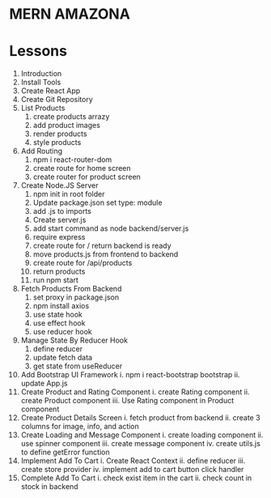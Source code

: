 # MERN AMAZONA

# Lessons

1. Introduction
2. Install Tools
3. Create React App
4. Create Git Repository
5. List Products
   1. create products arrazy
   2. add product images
   3. render products
   4. style products
6. Add Routing
   1. npm i react-router-dom
   2. create route for home screen
   3. create router for product screen
7. Create Node.JS Server
   1. npm init in root folder
   2. Update package.json set type: module
   3. add .js to imports
   4. Create server.js
   5. add start command as node backend/server.js
   6. require express
   7. create route for / return backend is ready
   8. move products.js from frontend to backend
   9. create route for /api/products
   10. return products
   11. run npm start
8. Fetch Products From Backend
   1. set proxy in package.json
   2. npm install axios
   3. use state hook
   4. use effect hook
   5. use reducer hook
9. Manage State By Reducer Hook
   1. define reducer
   2. update fetch data
   3. get state from useReducer
10. Add Bootstrap UI Framework
    i. npm i react-bootstrap bootstrap
    ii. update App.js
11. Create Product and Rating Component
    i. create Rating component
    ii. create Product component
    iii. Use Rating component in Product component
12. Create Product Details Screen
    i. fetch product from backend
    ii. create 3 columns for image, info, and action
13. Create Loading and Message Component
    i. create loading component
    ii. use spinner component
    iii. create message component
    iv. create utils.js to define getError function
14. Implement Add To Cart
    i. Create React Context
    ii. define reducer
    iii. create store provider
    iv. implement add to cart button click handler
15. Complete Add To Cart
    i. check exist item in the cart
    ii. check count in stock in backend
